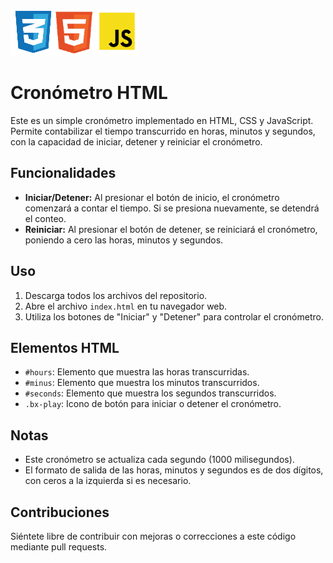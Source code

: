 ![css](https://raw.githubusercontent.com/David-Albarracin/README_MATERIALS/main/css-html-js.png)

# Cronómetro HTML

Este es un simple cronómetro implementado en HTML, CSS y JavaScript. Permite contabilizar el tiempo transcurrido en horas, minutos y segundos, con la capacidad de iniciar, detener y reiniciar el cronómetro.

## Funcionalidades

- **Iniciar/Detener:** Al presionar el botón de inicio, el cronómetro comenzará a contar el tiempo. Si se presiona nuevamente, se detendrá el conteo.
- **Reiniciar:** Al presionar el botón de detener, se reiniciará el cronómetro, poniendo a cero las horas, minutos y segundos.

## Uso

1. Descarga todos los archivos del repositorio.
2. Abre el archivo `index.html` en tu navegador web.
3. Utiliza los botones de "Iniciar" y "Detener" para controlar el cronómetro.

## Elementos HTML

- `#hours`: Elemento que muestra las horas transcurridas.
- `#minus`: Elemento que muestra los minutos transcurridos.
- `#seconds`: Elemento que muestra los segundos transcurridos.
- `.bx-play`: Icono de botón para iniciar o detener el cronómetro.

## Notas

- Este cronómetro se actualiza cada segundo (1000 milisegundos).
- El formato de salida de las horas, minutos y segundos es de dos dígitos, con ceros a la izquierda si es necesario.

## Contribuciones

Siéntete libre de contribuir con mejoras o correcciones a este código mediante pull requests.

